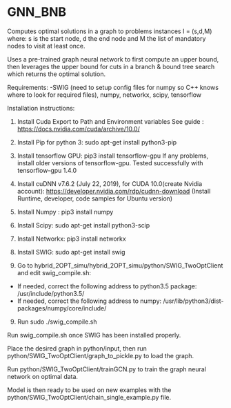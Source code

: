 # GNN_BNB

Computes optimal solutions in a graph to problems instances I = (s,d,M) where: s is the start node, d the end node and M the list of mandatory nodes to visit at least once.

Uses a pre-trained graph neural network to first compute an upper bound, then leverages the upper bound for cuts in a branch & bound tree search which returns the optimal solution.

Requirements:
-SWIG (need to setup config files for numpy so C++ knows where to look for required files), numpy, networkx, scipy, tensorflow

Installation instructions: 

1) Install Cuda
Export to Path and Environment variables
See guide : https://docs.nvidia.com/cuda/archive/10.0/

2) Install Pip for python 3: sudo apt-get install python3-pip

3) Install tensorflow GPU: pip3 install tensorflow-gpu
If any problems, install older versions of tensorflow-gpu.
Tested successfully with tensorflow-gpu 1.4.0

3) Install cuDNN v7.6.2 (July 22, 2019), for CUDA 10.0(create Nvidia account):
https://developer.nvidia.com/rdp/cudnn-download
(Install Runtime, developer, code samples for Ubuntu version)

4) Install Numpy : pip3 install numpy

5) Install Scipy: sudo apt-get install python3-scip

6) Install Networkx: pip3 install networkx

7) Install SWIG: sudo apt-get install swig

8) Go to hybrid_2OPT_simu/hybrid_2OPT_simu/python/SWIG_TwoOptClient and edit swig_compile.sh:
- If needed, correct the following address to python3.5 package: /usr/include/python3.5/
- If needed, correct the following address to numpy: /usr/lib/python3/dist-packages/numpy/core/include/

9) Run sudo ./swig_compile.sh

Run swig_compile.sh once SWIG has been installed properly.

Place the desired graph in python/input, then run python/SWIG_TwoOptClient/graph_to_pickle.py to load the graph. 

Run python/SWIG_TwoOptClient/trainGCN.py to train the graph neural network on optimal data.

Model is then ready to be used on new examples with the python/SWIG_TwoOptClient/chain_single_example.py file.
